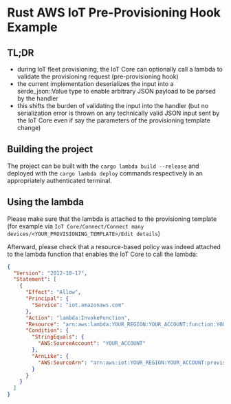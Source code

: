 # Rust AWS IoT Pre-Provisioning Hook Example

## TL;DR

- during IoT fleet provisioning, the IoT Core can optionally call a lambda to validate the provisioning request
  (pre-provisioning hook)
- the current implementation deserializes the input into a serde_json::Value type to enable arbitrary JSON payload to be
  parsed by the handler
- this shifts the burden of validating the input into the handler (but no serialization error is thrown on any
  technically valid JSON input sent by the IoT Core even if say the parameters of the provisioning template change)

## Building the project

The project can be built with the `cargo lambda build --release` and deployed with the `cargo lambda deploy` commands
respectively in an appropriately authenticated terminal.

## Using the lambda

Please make sure that the lambda is attached to the provisioning template (for example
via `IoT Core/Connect/Connect many devices/<YOUR_PROVISIONING_TEMPLATE>/Edit details`)

Afterward, please check that a resource-based policy was indeed attached to the lambda function that enables the IoT
Core to call the lambda:

```json
{
  "Version": "2012-10-17",
  "Statement": [
    {
      "Effect": "Allow",
      "Principal": {
        "Service": "iot.amazonaws.com"
      },
      "Action": "lambda:InvokeFunction",
      "Resource": "arn:aws:lambda:YOUR_REGION:YOUR_ACCOUNT:function:YOUR_FUNCTION",
      "Condition": {
        "StringEquals": {
          "AWS:SourceAccount": "YOUR_ACCOUNT"
        },
        "ArnLike": {
          "AWS:SourceArn": "arn:aws:iot:YOUR_REGION:YOUR_ACCOUNT:provisioningtemplate/YOUR_PROVISIONING_TEMPLATE"
        }
      }
    }
  ]
}
```
